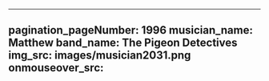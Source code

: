 ------
pagination_pageNumber: 1996
musician_name: Matthew
band_name: The Pigeon Detectives
img_src: images/musician2031.png
onmouseover_src: 
------